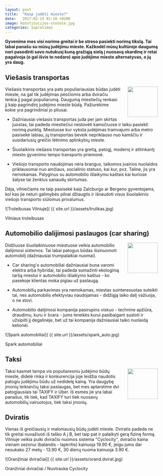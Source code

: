 ```yaml
---
layout: post
title:  "Kaip judėti mieste?"
date:   2017-02-15 01:10 +0200
image: konstitucijos-stotele.jpg
categories: Supratimas
---
```


<b>Gyvenime mes visi norime greitai ir be streso pasiekti norimą tikslą. Tai labai panašu su mūsų judėjimu mieste. Kažkodėl mūsų kultūroje daugumą nori pasodinti savo <span class="underline">nutukusį kuną</span> gražiąją sielą į nuosavą skardinę ir retai pagalvoja (o gal išvis to nedaro) apie judėjimo mieste alternatyvas, o jų yra daug.</b>

## Viešasis transportas 
<img src="{{ site.url }}/assets/trulikas_vektor.svg" width="100" height="100" style="float: right;margin-left: 24px;" />
Viešasis transportas yra pats populiariausias būdas judėti mieste, na gal tik judėjimas pėsčiomis arba dviračiu lenkia jį pagal populiarumą. Daugumą miestiečių renkasi jį kaip pagrindinį judėjimo mieste būdą. Pažiurėkime kokie yra pagrindiniai jo pliusai.

* Dažniausiai viešasis transportas juda per jam skirtas juostas, tai padeda  miestiečiui nestovėti kamsčiuose ir laiku pasiekti norimą punktą. Miestuose kur vyksta judėjimas tramvajumi arba metro pasisekė labiau, jų transportas beveik nepriklauso nuo kamščiu ir susidariusių greičio lėtinimo aplinkybių mieste.

* Šiuolaikinis viešasis transportas yra greitą, patogį, modernį ir atitinkantį miesto gyvenimo tempo transporto priemonė.

* Viešojo transporto naudojimas nėra brangus, taikomos įvairios nuolaidos priklausomai nuo amžiaus, socialinio statuso, kai kur, pvz. Taline, jis yra nemokamas.
Palyginus su automobilio išlaikymu kaštais kai kuriose šalyse tai ženklus sanaudų skirtumas.

Dėja, vilniečiams ne taip pasisekė kaip Zalcburgo ar Bergeno gyventojams, kol kas jie neturi galimybės pilnai džiaugtis ir išnaudoti visus šiuolaikinio viešojo transporto siūlomus privalumus.

![Troleibusas Vilniuje]( {{ site.url }}/assets/trulikas.jpg)
<div class="lighter smaller" style="margin:12px 0;">Vilniaus troleibusas</div>

## Automobilio dalijimosi paslaugos (car sharing)
<img src="{{ site.url }}/assets/car_sharing.svg" width="100" height="100" style="float: right;margin-left: 24px;" />
Didžiuose šiuolaikiniuose miestuose veikia automobilio dalijimosi sistemos. Tai labai patogus būdas išsinuomoti automobilį (dažniausiai trumpalaikiai nuomai).

* Car sharing'o automobiliai dažniausiai buna varomi elektra arba hybridai, tai padeda sumažinti ekologinią taršą miestui ir automobilio išlaikymo kaštus - ko pasekoje klientas moka pigiau už paslaugą.

* Automobilių parkavimas yra nemokamas, miestas suinteresuotas suteikti tai, nes automobilis efektyviau naudojamas - didžiąją laiko dalį važiuoja, o ne stovi.

* Automobilio dalijimosi kompanija pasirupins viskuo - technine apžiūra, draudimu, kuru ir švara - jums tereikės kurui pasibaigant sustoti ir užsipilti jį degalinėje, bet už tai kompanija dažniausiai taiko nuolaidą kelionėi.

![Spark automobiliai]( {{ site.url }}/assets/spark_auto.jpg)
<div class="lighter smaller" style="margin:12px 0;">Spark automobiliai</div>


## Taksi
<img src="{{ site.url }}/assets/taxi.svg" width="100" height="100" style="float: right;margin-left: 24px;" />

Taksi kasmet tampa vis populiaresniu judėjimo būdų mieste, didelė rinka ir konkurencija joje leidžia naudotis patogiu judėjimu būdu už nedidelę kainą. Yra daugybę įmonių teikiančių taksi paslaugas, bet mes aptarstime dvi patogiausiais tai TAXIFY ir Uber. Iš esmės jie yra labai panašus, tik tiek, kad TAXIFY turi tiek nuosavų automobilių vairuotojus, tiek taksi įmonių.


## Dviratis

Vienas iš greičiausių ir maloniausių būdų judėti mieste. Dviratis padeda ne tik greitai nuvažiuoti iš taško A į B, bet taip pat ir palaikyti gerą fizinę formą. Vilniuje veikia puiki dviračio nuomos sistema "Cyclocity", dviračio kaina vienam sezonui (balandis - lapkritis) kainuoja 19.90 €, jeigu jums dar nesukako 27 metų - 13.90 €, 30 dienų nuoma kainuoja  3.90 €.

![Oranžiniai dviračiai]( {{ site.url }}/assets/orand.dvirat.jpg)
<div class="lighter smaller" style="margin:12px 0;">Oranžiniai dviračiai /
Nuotrauka Cyclocity</div>

